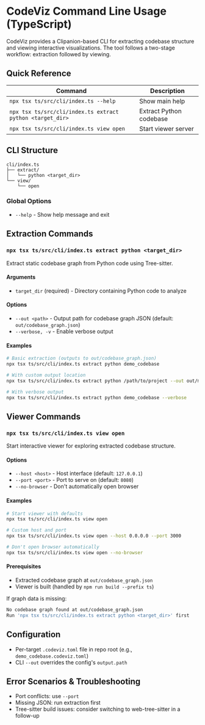 # CodeViz Command Line Usage (TypeScript)

CodeViz provides a Clipanion-based CLI for extracting codebase structure and viewing interactive visualizations. The tool follows a two-stage workflow: extraction followed by viewing.

## Quick Reference

| Command | Description |
|---------|-------------|
| `npx tsx ts/src/cli/index.ts --help` | Show main help |
| `npx tsx ts/src/cli/index.ts extract python <target_dir>` | Extract Python codebase |
| `npx tsx ts/src/cli/index.ts view open` | Start viewer server |

## CLI Structure

```
cli/index.ts
├── extract/
│   └── python <target_dir>
└── view/
    └── open
```

### Global Options

- `--help` - Show help message and exit

## Extraction Commands

### `npx tsx ts/src/cli/index.ts extract python <target_dir>`

Extract static codebase graph from Python code using Tree-sitter.

#### Arguments

- `target_dir` (required) - Directory containing Python code to analyze

#### Options

- `--out <path>` - Output path for codebase graph JSON (default: `out/codebase_graph.json`)
- `--verbose, -v` - Enable verbose output

#### Examples

```bash
# Basic extraction (outputs to out/codebase_graph.json)
npx tsx ts/src/cli/index.ts extract python demo_codebase

# With custom output location
npx tsx ts/src/cli/index.ts extract python /path/to/project --out out/my_graph.json

# With verbose output
npx tsx ts/src/cli/index.ts extract python demo_codebase --verbose
```

## Viewer Commands

### `npx tsx ts/src/cli/index.ts view open`

Start interactive viewer for exploring extracted codebase structure.

#### Options

- `--host <host>` - Host interface (default: `127.0.0.1`)
- `--port <port>` - Port to serve on (default: `8080`)
- `--no-browser` - Don't automatically open browser

#### Examples

```bash
# Start viewer with defaults
npx tsx ts/src/cli/index.ts view open

# Custom host and port
npx tsx ts/src/cli/index.ts view open --host 0.0.0.0 --port 3000

# Don't open browser automatically
npx tsx ts/src/cli/index.ts view open --no-browser
```

#### Prerequisites

- Extracted codebase graph at `out/codebase_graph.json`
- Viewer is built (handled by `npm run build --prefix ts`)

If graph data is missing:
```bash
No codebase graph found at out/codebase_graph.json
Run 'npx tsx ts/src/cli/index.ts extract python <target_dir>' first
```

## Configuration

- Per-target `.codeviz.toml` file in repo root (e.g., `demo_codebase.codeviz.toml`)
- CLI `--out` overrides the config's `output.path`

## Error Scenarios & Troubleshooting

- Port conflicts: use `--port`
- Missing JSON: run extraction first
- Tree-sitter build issues: consider switching to web-tree-sitter in a follow-up
